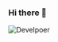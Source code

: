 ### Hi there 👋

<!--
**GautamSavsaviya/GautamSavsaviya** is a ✨ _special_ ✨ repository because its `README.md` (this file) appears on your GitHub profile.

Here are some ideas to get you started:

- 🔭 I’m currently working on ...
- 🌱 I’m currently learning ...
- 👯 I’m looking to collaborate on ...
- 🤔 I’m looking for help with ...
- 💬 Ask me about ...
- 📫 How to reach me: ...
- 😄 Pronouns: ...
- ⚡ Fun fact: ...
-->

<img src="https://www.google.com/url?sa=i&url=https%3A%2F%2Fgithub.com%2Flucasfsilva94&psig=AOvVaw0YXEAAMBhj46T84EXkcDTt&ust=1705510204166000&source=images&cd=vfe&opi=89978449&ved=0CBIQjRxqFwoTCPjt-fGu4oMDFQAAAAAdAAAAABAD" alt="Develpoer"/>
